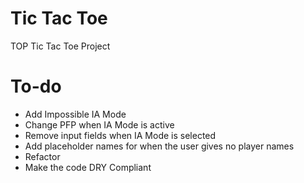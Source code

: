 # Tic Tac Toe
TOP Tic Tac Toe Project
# To-do
* Add Impossible IA Mode
* Change PFP when IA Mode is active
* Remove input fields when IA Mode is selected
* Add placeholder names for when the user gives no player names
* Refactor
* Make the code DRY Compliant

